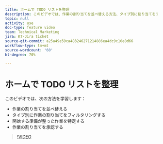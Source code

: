 ```yaml
---
title: ホームで TODO リストを整理
description: このビデオでは、作業の割り当てを並べ替える方法、タイプ別に割り当てをフィルタリングする方法、開始する準備が整った作業を特定する方法、および作業の割り当てを承認する方法について説明します。
topic: null
activity: use
doc-type: feature video
team: Technical Marketing
jira: KT-Jira ticket
source-git-commit: a25a49e59ca483246271214886ea4dc9c10e8d66
workflow-type: tm+mt
source-wordcount: '60'
ht-degree: 70%

---
```


# ホームで TODO リストを整理

このビデオでは、次の方法を学習します：

* 作業の割り当てを並べ替える
* タイプ別に作業の割り当てをフィルタリングする
* 開始する準備が整った作業を特定する
* 作業の割り当てを承認する

>[!VIDEO](https://video.tv.adobe.com/v/335099/?quality=12&learn=on)
